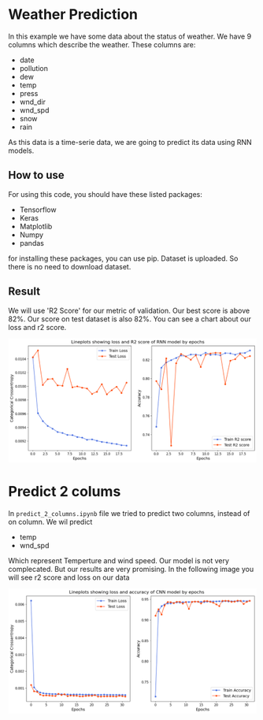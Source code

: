 # Weather Prediction

In this example we have some data about the status of weather. We have 9 columns which describe the weather. These columns are:

- date
- pollution
- dew
- temp
- press
- wnd_dir
- wnd_spd
- snow
- rain

 As this data is a time-serie data, we are going to predict its data using RNN models.

 ## How to use
 For using this code, you should have these listed packages:

- Tensorflow
- Keras
- Matplotlib
- Numpy
- pandas

for installing these packages, you can use pip. Dataset is uploaded. So there is no need to download dataset.

## Result

We will use 'R2 Score' for our metric of validation. Our best score is above 82%. Our score on test dataset is also 82%. You can see a chart about our loss and r2 score. 

![alt text](image.png)

# Predict 2 colums

In `predict_2_columns.ipynb` file we tried to predict two columns, instead of on column. We wil predict 
- temp
- wnd_spd

Which represent Temperture and wind speed. Our model is not very complecated. But our results are very promising. In the following image you will see r2 score and loss on our data

![alt text](image-1.png)